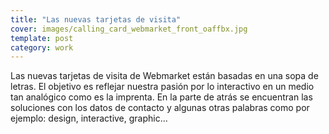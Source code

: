 ```yaml
---
title: "Las nuevas tarjetas de visita"
cover: images/calling_card_webmarket_front_oaffbx.jpg
template: post
category: work
---
```


Las nuevas tarjetas de visita de Webmarket están basadas en una sopa de letras. El objetivo es reflejar nuestra pasión por lo interactivo en un medio tan analógico como es la imprenta. En la parte de atrás se encuentran las soluciones con los datos de contacto y algunas otras palabras como por ejemplo: design, interactive, graphic…
